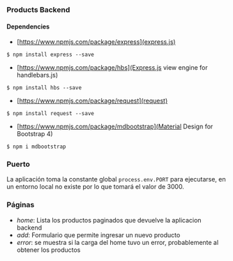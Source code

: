 ### Products Backend

#### Dependencies
  - [https://www.npmjs.com/package/express](express.js)
  ```
  $ npm install express --save
  ```
  - [https://www.npmjs.com/package/hbs](Express.js view engine for handlebars.js)
  ```
  $ npm install hbs --save
  ```
  - [https://www.npmjs.com/package/request](request)
  ```
  $ npm install request --save
  ```
  - [https://www.npmjs.com/package/mdbootstrap](Material Design for Bootstrap 4)
  ```
  $ npm i mdbootstrap
  ```

### Puerto

La aplicación toma la constante global ```process.env.PORT``` para ejecutarse, en un entorno local no existe por lo que tomará el valor de 3000.

### Páginas

  - _home_: Lista los productos paginados que devuelve la aplicacion backend
  - _add_: Formulario que permite ingresar un nuevo producto
  - _error_: se muestra si la carga del home tuvo un error, probablemente al obtener los productos 
